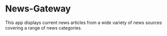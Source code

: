 # News-Gateway
This app displays current news articles from a wide variety of news sources covering a range of news categories.
